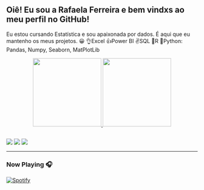 ## Oiê! Eu sou a Rafaela Ferreira e bem vindxs ao meu perfil no GitHub!

Eu estou cursando Estatística e sou apaixonada por dados. É aqui que eu mantenho os meus projetos. 😀
👌Excel
👍Power BI
✌️SQL
🙌R
🤏Python: Pandas, Numpy, Seaborn, MatPlotLib
<div align="center">
  <a href="https://github.com/rafacferreira">
  <img height="180em" src="https://github-readme-stats.vercel.app/api?username=rafacferreira&show_icons=true&theme=great-gatsby&include_all_commits=true&count_private=true"/>
  <img height="180em" src="https://github-readme-stats.vercel.app/api/top-langs/?username=rafacferreira&layout=compact&langs_count=7&theme=great-gatsby"/>
</div>

  ##
 
<div> 
   <a href="https://instagram.com/rafacferreira" target="_blank"><img src="https://img.shields.io/badge/-Instagram-%23E4405F?style=for-the-badge&logo=instagram&logoColor=white" target="_blank"></a>
   <a href = "mailto:rafacferreira@yahoo.com.br"><img src="https://img.shields.io/badge/-Gmail-%23333?style=for-the-badge&logo=gmail&logoColor=white" target="_blank"></a>
  <a href="https://www.linkedin.com/in/rafaela-da-costa-ferreira-7320ab4a" target="_blank"><img src="https://img.shields.io/badge/-LinkedIn-%230077B5?style=for-the-badge&logo=linkedin&logoColor=white" target="_blank"></a> 
</div>

---



### Now Playing 🎧

[![Spotify](https://github-readme-remake.vercel.app/api/spotify)](https://open.spotify.com/user/22snl5necid22xbhvujpjdwla)
<br/>
